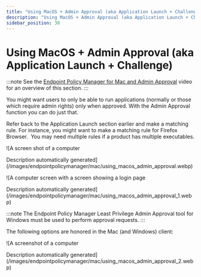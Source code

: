 ```yaml
---
title: "Using MacOS + Admin Approval (aka Application Launch + Challenge)"
description: "Using MacOS + Admin Approval (aka Application Launch + Challenge)"
sidebar_position: 30
---
```


# Using MacOS + Admin Approval (aka Application Launch + Challenge)

:::note
See the
[Endpoint Policy Manager for Mac and Admin Approval](/docs/endpointpolicymanager/components/endpointprivilegemanager/videolearningcenter/macintegration/adminapproval.md)
video for an overview of this section.
:::


You might want users to only be able to run applications (normally or those which require admin
rights) only when approved. With the Admin Approval function you can do just that.

Refer back to the Application Launch section earlier and make a matching rule. For instance, you
might want to make a matching rule for Firefox Browser.  You may need multiple rules if a product
has multiple executables.

![A screen shot of a computer

Description automatically
generated](/images/endpointpolicymanager/mac/using_macos_admin_approval.webp)

![A computer screen with a screen showing a login page

Description automatically
generated](/images/endpointpolicymanager/mac/using_macos_admin_approval_1.webp)

:::note
The Endpoint Policy Manager Least Privilege Admin Approval tool for Windows must be used
to perform approval requests.
:::


The following options are honored in the Mac (and Windows) client:

![A screenshot of a computer

Description automatically
generated](/images/endpointpolicymanager/mac/using_macos_admin_approval_2.webp)
